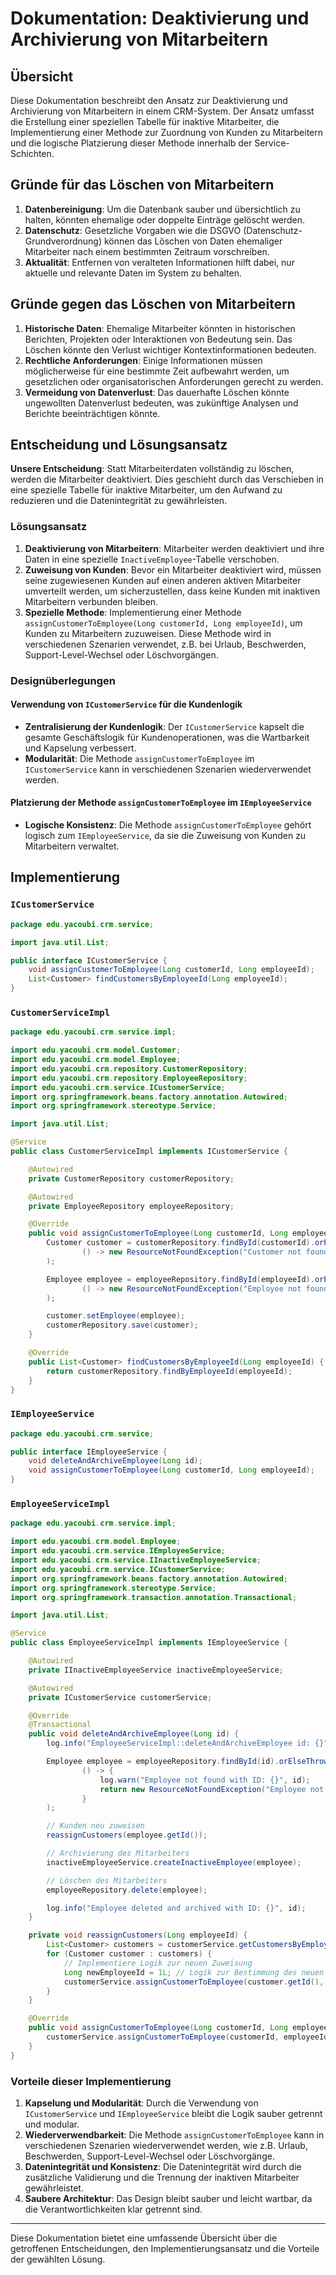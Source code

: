 # Dokumentation: Deaktivierung und Archivierung von Mitarbeitern

## Übersicht

Diese Dokumentation beschreibt den Ansatz zur Deaktivierung und Archivierung von Mitarbeitern in einem CRM-System. Der Ansatz umfasst die Erstellung einer speziellen Tabelle für inaktive Mitarbeiter, die Implementierung einer Methode zur Zuordnung von Kunden zu Mitarbeitern und die logische Platzierung dieser Methode innerhalb der Service-Schichten.

## Gründe für das Löschen von Mitarbeitern

1. **Datenbereinigung**: Um die Datenbank sauber und übersichtlich zu halten, könnten ehemalige oder doppelte Einträge gelöscht werden.
2. **Datenschutz**: Gesetzliche Vorgaben wie die DSGVO (Datenschutz-Grundverordnung) können das Löschen von Daten ehemaliger Mitarbeiter nach einem bestimmten Zeitraum vorschreiben.
3. **Aktualität**: Entfernen von veralteten Informationen hilft dabei, nur aktuelle und relevante Daten im System zu behalten.

## Gründe gegen das Löschen von Mitarbeitern

1. **Historische Daten**: Ehemalige Mitarbeiter könnten in historischen Berichten, Projekten oder Interaktionen von Bedeutung sein. Das Löschen könnte den Verlust wichtiger Kontextinformationen bedeuten.
2. **Rechtliche Anforderungen**: Einige Informationen müssen möglicherweise für eine bestimmte Zeit aufbewahrt werden, um gesetzlichen oder organisatorischen Anforderungen gerecht zu werden.
3. **Vermeidung von Datenverlust**: Das dauerhafte Löschen könnte ungewollten Datenverlust bedeuten, was zukünftige Analysen und Berichte beeinträchtigen könnte.

## Entscheidung und Lösungsansatz

**Unsere Entscheidung**: Statt Mitarbeiterdaten vollständig zu löschen, werden die Mitarbeiter deaktiviert. Dies geschieht durch das Verschieben in eine spezielle Tabelle für inaktive Mitarbeiter, um den Aufwand zu reduzieren und die Datenintegrität zu gewährleisten.

### Lösungsansatz

1. **Deaktivierung von Mitarbeitern**: Mitarbeiter werden deaktiviert und ihre Daten in eine spezielle `InactiveEmployee`-Tabelle verschoben.
2. **Zuweisung von Kunden**: Bevor ein Mitarbeiter deaktiviert wird, müssen seine zugewiesenen Kunden auf einen anderen aktiven Mitarbeiter umverteilt werden, um sicherzustellen, dass keine Kunden mit inaktiven Mitarbeitern verbunden bleiben.
3. **Spezielle Methode**: Implementierung einer Methode `assignCustomerToEmployee(Long customerId, Long employeeId)`, um Kunden zu Mitarbeitern zuzuweisen. Diese Methode wird in verschiedenen Szenarien verwendet, z.B. bei Urlaub, Beschwerden, Support-Level-Wechsel oder Löschvorgängen.

### Designüberlegungen

#### Verwendung von `ICustomerService` für die Kundenlogik

- **Zentralisierung der Kundenlogik**: Der `ICustomerService` kapselt die gesamte Geschäftslogik für Kundenoperationen, was die Wartbarkeit und Kapselung verbessert.
- **Modularität**: Die Methode `assignCustomerToEmployee` im `ICustomerService` kann in verschiedenen Szenarien wiederverwendet werden.

#### Platzierung der Methode `assignCustomerToEmployee` im `IEmployeeService`

- **Logische Konsistenz**: Die Methode `assignCustomerToEmployee` gehört logisch zum `IEmployeeService`, da sie die Zuweisung von Kunden zu Mitarbeitern verwaltet.

## Implementierung

### `ICustomerService`

```java
package edu.yacoubi.crm.service;

import java.util.List;

public interface ICustomerService {
    void assignCustomerToEmployee(Long customerId, Long employeeId);
    List<Customer> findCustomersByEmployeeId(Long employeeId);
}
```

### `CustomerServiceImpl`

```java
package edu.yacoubi.crm.service.impl;

import edu.yacoubi.crm.model.Customer;
import edu.yacoubi.crm.model.Employee;
import edu.yacoubi.crm.repository.CustomerRepository;
import edu.yacoubi.crm.repository.EmployeeRepository;
import edu.yacoubi.crm.service.ICustomerService;
import org.springframework.beans.factory.annotation.Autowired;
import org.springframework.stereotype.Service;

import java.util.List;

@Service
public class CustomerServiceImpl implements ICustomerService {

    @Autowired
    private CustomerRepository customerRepository;

    @Autowired
    private EmployeeRepository employeeRepository;

    @Override
    public void assignCustomerToEmployee(Long customerId, Long employeeId) {
        Customer customer = customerRepository.findById(customerId).orElseThrow(
                () -> new ResourceNotFoundException("Customer not found with ID: " + customerId)
        );

        Employee employee = employeeRepository.findById(employeeId).orElseThrow(
                () -> new ResourceNotFoundException("Employee not found with ID: " + employeeId)
        );

        customer.setEmployee(employee);
        customerRepository.save(customer);
    }

    @Override
    public List<Customer> findCustomersByEmployeeId(Long employeeId) {
        return customerRepository.findByEmployeeId(employeeId);
    }
}
```

### `IEmployeeService`

```java
package edu.yacoubi.crm.service;

public interface IEmployeeService {
    void deleteAndArchiveEmployee(Long id);
    void assignCustomerToEmployee(Long customerId, Long employeeId);
}
```

### `EmployeeServiceImpl`

```java
package edu.yacoubi.crm.service.impl;

import edu.yacoubi.crm.model.Employee;
import edu.yacoubi.crm.service.IEmployeeService;
import edu.yacoubi.crm.service.IInactiveEmployeeService;
import edu.yacoubi.crm.service.ICustomerService;
import org.springframework.beans.factory.annotation.Autowired;
import org.springframework.stereotype.Service;
import org.springframework.transaction.annotation.Transactional;

import java.util.List;

@Service
public class EmployeeServiceImpl implements IEmployeeService {

    @Autowired
    private IInactiveEmployeeService inactiveEmployeeService;

    @Autowired
    private ICustomerService customerService;

    @Override
    @Transactional
    public void deleteAndArchiveEmployee(Long id) {
        log.info("EmployeeServiceImpl::deleteAndArchiveEmployee id: {}", id);

        Employee employee = employeeRepository.findById(id).orElseThrow(
                () -> {
                    log.warn("Employee not found with ID: {}", id);
                    return new ResourceNotFoundException("Employee not found with ID: " + id);
                }
        );

        // Kunden neu zuweisen
        reassignCustomers(employee.getId());

        // Archivierung des Mitarbeiters
        inactiveEmployeeService.createInactiveEmployee(employee);

        // Löschen des Mitarbeiters
        employeeRepository.delete(employee);

        log.info("Employee deleted and archived with ID: {}", id);
    }

    private void reassignCustomers(Long employeeId) {
        List<Customer> customers = customerService.getCustomersByEmployeeId(employeeId);
        for (Customer customer : customers) {
            // Implementiere Logik zur neuen Zuweisung
            Long newEmployeeId = 1L; // Logik zur Bestimmung des neuen Mitarbeiters
            customerService.assignCustomerToEmployee(customer.getId(), newEmployeeId);
        }
    }

    @Override
    public void assignCustomerToEmployee(Long customerId, Long employeeId) {
        customerService.assignCustomerToEmployee(customerId, employeeId);
    }
}
```

### Vorteile dieser Implementierung

1. **Kapselung und Modularität**: Durch die Verwendung von `ICustomerService` und `IEmployeeService` bleibt die Logik sauber getrennt und modular.
2. **Wiederverwendbarkeit**: Die Methode `assignCustomerToEmployee` kann in verschiedenen Szenarien wiederverwendet werden, wie z.B. Urlaub, Beschwerden, Support-Level-Wechsel oder Löschvorgänge.
3. **Datenintegrität und Konsistenz**: Die Datenintegrität wird durch die zusätzliche Validierung und die Trennung der inaktiven Mitarbeiter gewährleistet.
4. **Saubere Architektur**: Das Design bleibt sauber und leicht wartbar, da die Verantwortlichkeiten klar getrennt sind.

---

Diese Dokumentation bietet eine umfassende Übersicht über die getroffenen Entscheidungen, den Implementierungsansatz und die Vorteile der gewählten Lösung.